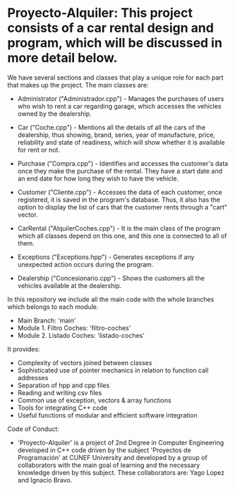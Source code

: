 # Proyecto-Alquiler: This project consists of a car rental design and program, which will be discussed in more detail below.
We have several sections and classes that play a unique role for each part that makes up the project. 
The main classes are: 
- Administrator ("Administrador.cpp") - Manages the purchases of users who wish to rent a car regarding garage, which accesses the vehicles owned by the dealership. 

- Car ("Coche.cpp") - Mentions all the details of all the cars of the dealership, thus showing, brand, series, year of manufacture, price, reliability and state of readiness, which will show whether it is available for rent or not.

- Purchase ("Compra.cpp") - Identifies and accesses the customer's data once they make the purchase of the rental. They have a start date and an end date for how long they wish to have the vehicle.

- Customer ("Cliente.cpp") - Accesses the data of each customer, once registered, it is saved in the program's database. Thus, it also has the option to display the list of cars that the customer rents through a "cart" vector. 

- CarRental ("AlquilerCoches.cpp") - It is the main class of the program which all classes depend on this one, and this one is connected to all of them.

- Exceptions ("Exceptions.hpp") - Generates exceptions if any unexpected action occurs during the program.

- Dealership ("Concesionario.cpp") - Shows the customers all the vehicles available at the dealership.

In this repository we include all the main code with the whole branches which belongs to each module.

- Main Branch: 'main'
- Module 1. Filtro Coches: 'filtro-coches'
- Module 2. Listado Coches: 'listado-coches'

It provides:

- Complexity of vectors joined between classes
- Sophisticated use of pointer mechanics in relation to function call addresses
- Separation of hpp and cpp files
- Reading and writing csv files
- Common use of exception, vectors & array functions
- Tools for integrating C++ code
- Useful functions of modular and efficient software integration


Code of Conduct: 
- 'Proyecto-Alquiler' is a project of 2nd Degree in Computer Engineering developed in C++ code driven by the subject 'Proyectos de Programación' at CUNEF University and developed by a group of collaborators with the main goal of learning and the necessary knowledge driven by this subject. These collaborators are: Yago Lopez and Ignacio Bravo.

